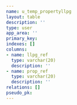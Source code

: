 ```yaml
---
name: u_temp_propertyllpg
layout: table
description: ''
type: user
app_area: ''
primary_key: 
indexes: []
columns:
- name: llpg_ref
  type: varchar(20)
  description: ''
- name: prop_ref
  type: varchar(20)
  description: ''
relations: []
pseudo_pk: 
---
```


